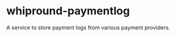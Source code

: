 whipround-paymentlog
====================

A service to store payment logs from various payment providers.
